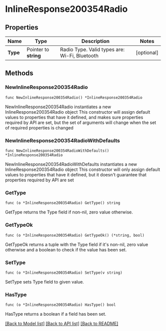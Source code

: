 # InlineResponse200354Radio

## Properties

Name | Type | Description | Notes
------------ | ------------- | ------------- | -------------
**Type** | Pointer to **string** | Radio Type. Valid types are: Wi-Fi, Bluetooth | [optional] 

## Methods

### NewInlineResponse200354Radio

`func NewInlineResponse200354Radio() *InlineResponse200354Radio`

NewInlineResponse200354Radio instantiates a new InlineResponse200354Radio object
This constructor will assign default values to properties that have it defined,
and makes sure properties required by API are set, but the set of arguments
will change when the set of required properties is changed

### NewInlineResponse200354RadioWithDefaults

`func NewInlineResponse200354RadioWithDefaults() *InlineResponse200354Radio`

NewInlineResponse200354RadioWithDefaults instantiates a new InlineResponse200354Radio object
This constructor will only assign default values to properties that have it defined,
but it doesn't guarantee that properties required by API are set

### GetType

`func (o *InlineResponse200354Radio) GetType() string`

GetType returns the Type field if non-nil, zero value otherwise.

### GetTypeOk

`func (o *InlineResponse200354Radio) GetTypeOk() (*string, bool)`

GetTypeOk returns a tuple with the Type field if it's non-nil, zero value otherwise
and a boolean to check if the value has been set.

### SetType

`func (o *InlineResponse200354Radio) SetType(v string)`

SetType sets Type field to given value.

### HasType

`func (o *InlineResponse200354Radio) HasType() bool`

HasType returns a boolean if a field has been set.


[[Back to Model list]](../README.md#documentation-for-models) [[Back to API list]](../README.md#documentation-for-api-endpoints) [[Back to README]](../README.md)



